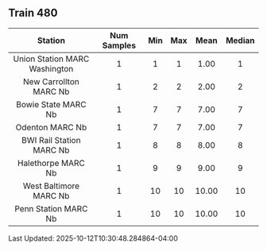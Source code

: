## Train 480

| Station | Num Samples | Min | Max | Mean | Median |
| :-----: | :---------: | :-: | :-: | :--: | :----: |
| Union Station MARC Washington | 1 | 1 | 1 | 1.00 | 1 |
| New Carrollton MARC Nb | 1 | 2 | 2 | 2.00 | 2 |
| Bowie State MARC Nb | 1 | 7 | 7 | 7.00 | 7 |
| Odenton MARC Nb | 1 | 7 | 7 | 7.00 | 7 |
| BWI Rail Station MARC Nb | 1 | 8 | 8 | 8.00 | 8 |
| Halethorpe MARC Nb | 1 | 9 | 9 | 9.00 | 9 |
| West Baltimore MARC Nb | 1 | 10 | 10 | 10.00 | 10 |
| Penn Station MARC Nb | 1 | 10 | 10 | 10.00 | 10 |


Last Updated: 2025-10-12T10:30:48.284864-04:00